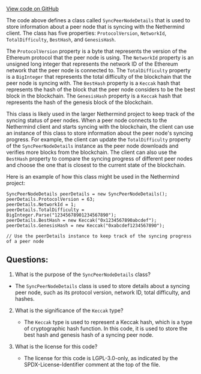 [View code on GitHub](https://github.com/nethermindeth/nethermind/Nethermind.Network.Stats/Model/SyncPeerNodeDetails.cs)

The code above defines a class called `SyncPeerNodeDetails` that is used to store information about a peer node that is syncing with the Nethermind client. The class has five properties: `ProtocolVersion`, `NetworkId`, `TotalDifficulty`, `BestHash`, and `GenesisHash`.

The `ProtocolVersion` property is a byte that represents the version of the Ethereum protocol that the peer node is using. The `NetworkId` property is an unsigned long integer that represents the network ID of the Ethereum network that the peer node is connected to. The `TotalDifficulty` property is a `BigInteger` that represents the total difficulty of the blockchain that the peer node is syncing with. The `BestHash` property is a `Keccak` hash that represents the hash of the block that the peer node considers to be the best block in the blockchain. The `GenesisHash` property is a `Keccak` hash that represents the hash of the genesis block of the blockchain.

This class is likely used in the larger Nethermind project to keep track of the syncing status of peer nodes. When a peer node connects to the Nethermind client and starts syncing with the blockchain, the client can use an instance of this class to store information about the peer node's syncing progress. For example, the client can update the `TotalDifficulty` property of the `SyncPeerNodeDetails` instance as the peer node downloads and verifies more blocks from the blockchain. The client can also use the `BestHash` property to compare the syncing progress of different peer nodes and choose the one that is closest to the current state of the blockchain.

Here is an example of how this class might be used in the Nethermind project:

```
SyncPeerNodeDetails peerDetails = new SyncPeerNodeDetails();
peerDetails.ProtocolVersion = 63;
peerDetails.NetworkId = 1;
peerDetails.TotalDifficulty = BigInteger.Parse("12345678901234567890");
peerDetails.BestHash = new Keccak("0x1234567890abcdef");
peerDetails.GenesisHash = new Keccak("0xabcdef1234567890");

// Use the peerDetails instance to keep track of the syncing progress of a peer node
```
## Questions: 
 1. What is the purpose of the `SyncPeerNodeDetails` class?
   - The `SyncPeerNodeDetails` class is used to store details about a syncing peer node, such as its protocol version, network ID, total difficulty, and hashes.

2. What is the significance of the `Keccak` type?
   - The `Keccak` type is used to represent a Keccak hash, which is a type of cryptographic hash function. In this code, it is used to store the best hash and genesis hash of a syncing peer node.

3. What is the license for this code?
   - The license for this code is LGPL-3.0-only, as indicated by the SPDX-License-Identifier comment at the top of the file.